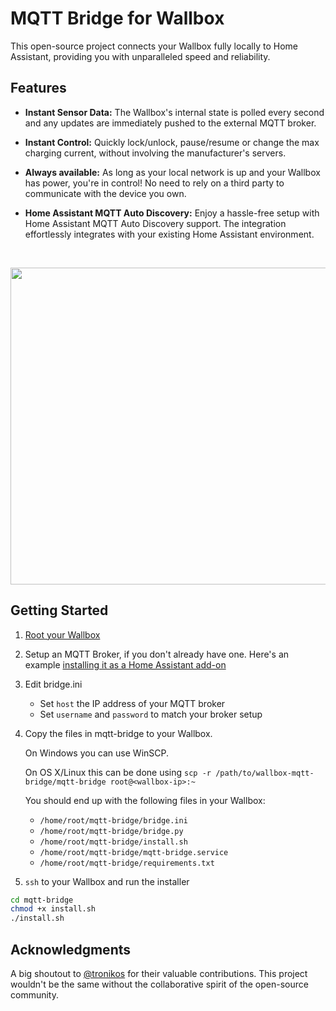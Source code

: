 # MQTT Bridge for Wallbox

This open-source project connects your Wallbox fully locally to Home Assistant, providing you with unparalleled speed and reliability.

## Features

- **Instant Sensor Data:** The Wallbox's internal state is polled every second and any updates are immediately pushed to the external MQTT broker.

- **Instant Control:** Quickly lock/unlock, pause/resume or change the max charging current, without involving the manufacturer's servers.

- **Always available:** As long as your local network is up and your Wallbox has power, you're in control! No need to rely on a third party to communicate with the device you own.

- **Home Assistant MQTT Auto Discovery:** Enjoy a hassle-free setup with Home Assistant MQTT Auto Discovery support. The integration effortlessly integrates with your existing Home Assistant environment.

<br/>
<p align="center">
   <img src="https://github.com/jagheterfredrik/wallbox-mqtt-bridge/assets/9987465/06488a5d-e6fe-4491-b11d-e7176792a7f5" height="507" />
</p>

## Getting Started

1. [Root your Wallbox](https://github.com/jagheterfredrik/wallbox-pwn)
2. Setup an MQTT Broker, if you don't already have one. Here's an example [installing it as a Home Assistant add-on](https://www.youtube.com/watch?v=dqTn-Gk4Qeo)
3. Edit bridge.ini
   - Set `host` the IP address of your MQTT broker
   - Set `username` and `password` to match your broker setup
4. Copy the files in mqtt-bridge to your Wallbox.

   On Windows you can use WinSCP.

   On OS X/Linux this can be done using `scp -r /path/to/wallbox-mqtt-bridge/mqtt-bridge root@<wallbox-ip>:~`

   You should end up with the following files in your Wallbox:
      - `/home/root/mqtt-bridge/bridge.ini`
      - `/home/root/mqtt-bridge/bridge.py`
      - `/home/root/mqtt-bridge/install.sh`
      - `/home/root/mqtt-bridge/mqtt-bridge.service`
      - `/home/root/mqtt-bridge/requirements.txt`
5. `ssh` to your Wallbox and run the installer

```sh
cd mqtt-bridge
chmod +x install.sh
./install.sh
```

## Acknowledgments

A big shoutout to [@tronikos](https://github.com/tronikos) for their valuable contributions. This project wouldn't be the same without the collaborative spirit of the open-source community.
